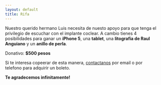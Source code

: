 ```yaml
---
layout: default
title: Rifa
---
```


Nuestro querido hermano Luis necesita de nuesto apoyo para que tenga el
privilegio de escuchar con el implante coclear. A cambio tienes 4 posibilidades
para ganar un **iPhone 5**, una **tablet**, una **litografia de Raul Anguiano**
y un **anillo de perla**.

Donativo: **$500 pesos**

Si te interesa copeerar de esta manera, [contactanos](/contacto.html) por email
o por telefono para adquirir un boleto.

**Te agradecemos infinitamente!**
